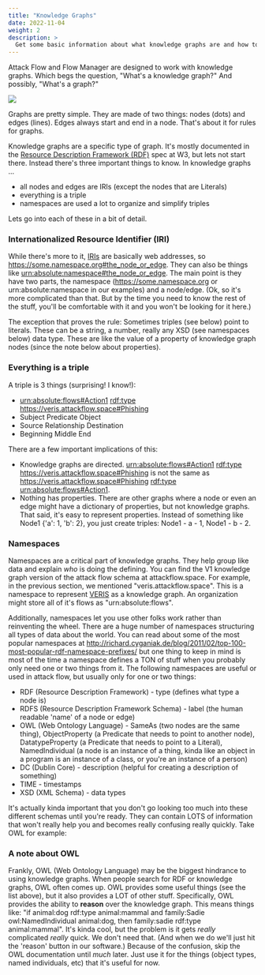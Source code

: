 ```yaml
---
title: "Knowledge Graphs"
date: 2022-11-04
weight: 2
description: >
  Get some basic information about what knowledge graphs are and how to use them.
---
```


Attack Flow and Flow Manager are designed to work with knowledge graphs.  Which begs the question, "What's a knowledge graph?" And possibly, "What's a graph?"

![](Picture1.png)

Graphs are pretty simple.  They are made of two things: nodes (dots) and edges (lines).  Edges always start and end in a node.  That's about it for rules for graphs.

Knowledge graphs are a specific type of graph.  It's mostly documented in the [Resource Description Framework (RDF)](https://www.w3.org/RDF/) spec at W3, but lets not start there.  Instead there's three important things to know. In knowledge graphs ...

 * all nodes and edges are IRIs (except the nodes that are Literals)
 * everything is a triple
 * namespaces are used a lot to organize and simplify triples

Lets go into each of these in a bit of detail.


### Internationalized Resource Identifier (IRI)

While there's more to it, [IRIs](https://en.wikipedia.org/wiki/Internationalized_Resource_Identifier) are basically web addresses, so <https://some.namespace.org#the_node_or_edge>.  They can also be things like <urn:absolute:namespace#the_node_or_edge>.  The main point is they have two parts, the namespace (https://some.namespace.org or urn:absolute:namespace in our examples) and a node/edge.  (Ok, so it's more complicated than that.  But by the time you need to know the rest of the stuff, you'll be comfortable with it and you won't be looking for it here.)

The exception that proves the rule: Sometimes triples (see below) point to literals.  These can be a string, a number, really any XSD (see namespaces below) data type.  These are like the value of a property of knowledge graph nodes (since the note below about properties).

### Everything is a triple
A triple is 3 things (surprising! I know!):

 * <urn:absolute:flows#Action1> <rdf:type> <https://veris.attackflow.space#Phishing>
 * Subject Predicate Object
 * Source Relationship Destination
 * Beginning Middle End

There are a few important implications of this:

 * Knowledge graphs are directed. <urn:absolute:flows#Action1> <rdf:type> <https://veris.attackflow.space#Phishing> is not the same as <https://veris.attackflow.space#Phishing> <rdf:type> <urn:absolute:flows#Action1>.
 * Nothing has properties.  There are other graphs where a node or even an edge might have a dictionary of properties, but not knowledge graphs.  That said, it's easy to represent properties.  Instead of something like Node1 {'a': 1, 'b': 2}, you just create triples: Node1 - a - 1, Node1 - b - 2.

 ### Namespaces

 Namespaces are a critical part of knowledge graphs.  They help group like data and explain _who_ is doing the defining.  You can find the V1 knowledge graph version of the attack flow schema at attackflow.space. For example, in the previous section, we mentioned "veris.attackflow.space".  This is a namespace to represent [VERIS](https://github.com/vz-risk/veris) as a knowledge graph.  An organization might store all of it's flows as "urn:absolute:flows".

 Additionally, namespaces let you use other folks work rather than reinventing the wheel.  There are a huge number of namespaces structuring all types of data about the world.  You can read about some of the most popular namespaces at http://richard.cyganiak.de/blog/2011/02/top-100-most-popular-rdf-namespace-prefixes/ but one thing to keep in mind is most of the time a namespace defines a TON of stuff when you probably only need one or two things from it.   The following namespaces are useful or used in attack flow, but usually only for one or two things:

 * RDF (Resource Description Framework) - type (defines what type a node is)
 * RDFS (Resource Description Framework Schema) - label (the human readable 'name' of a node or edge)
 * OWL (Web Ontology Language) - SameAs (two nodes are the same thing), ObjectProperty (a Predicate that needs to point to another node), DatatypeProperty (a Predicate that needs to point to a Literal), NamedIndividual (a node is an instance of a thing, kinda like an object in a program is an instance of a class, or you're an instance of a person)
 * DC (Dublin Core) - description (helpful for creating a description of something)
 * TIME - timestamps
 * XSD (XML Schema) - data types

It's actually kinda important that you don't go looking too much into these different schemas until you're ready.  They can contain LOTS of information that won't really help you and becomes really confusing really quickly.  Take OWL for example:

 ### A note about OWL

 Frankly, OWL (Web Ontology Language) may be the biggest hindrance to using knowledge graphs.  When people search for RDF or knowledge graphs, OWL often comes up.  OWL provides some useful things (see the list above), but it also provides a LOT of other stuff. Specifically, OWL provides the ability to **reason** over the knowledge graph.  This means things like: "if animal:dog rdf:type animal:mammal and family:Sadie owl:NamedIndividual animal:dog, then family:sadie rdf:type animal:mammal".  It's kinda cool, but the problem is it gets _really_ complicated _really_ quick.  We don't need that.  (And when we do we'll just hit the 'reason' button in our software.) Because of the confusion, skip the OWL documentation until _much_ later.  Just use it for the things (object types, named individuals, etc) that it's useful for now.

